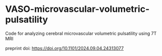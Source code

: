 # VASO-microvascular-volumetric-pulsatility
Code for analyzing cerebral microvascular volumetric pulsatility using 7T MRI

preprint doi: https://doi.org/10.1101/2024.09.04.24313077


